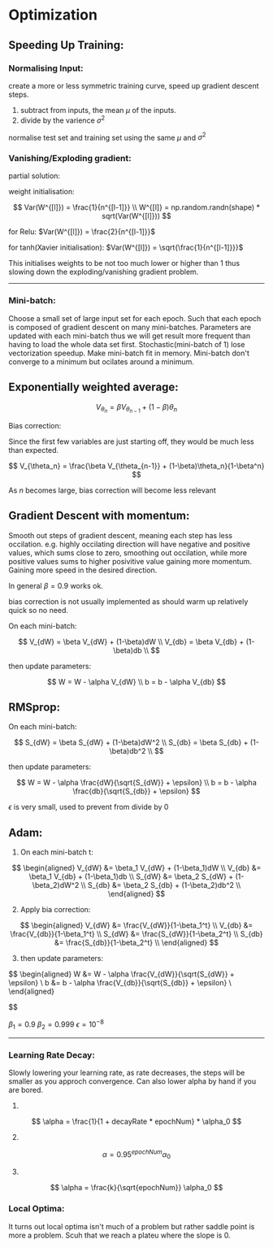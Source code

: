 # Optimization

## **Speeding Up Training**:

### **Normalising Input**:

create a more or less symmetric training curve, speed up gradient descent steps.

1. subtract from inputs, the mean $\mu$ of the inputs.
2. divide by the varience $\sigma^2$

normalise test set and training set using the same $\mu$ and $\sigma^2$

### **Vanishing/Exploding gradient**:

partial solution:

weight initialisation:

$$
    Var(W^{[l]}) = \frac{1}{n^{[l-1]}} \\
    W^{[l]} = np.random.randn(shape) * sqrt(Var(W^{[l]}))
$$

for Relu: $Var(W^{[l]}) = \frac{2}{n^{[l-1]}}$

for tanh(Xavier initialisation): $Var(W^{[l]}) = \sqrt{\frac{1}{n^{[l-1]}}}$

This initialises weights to be not too much lower or higher than 1 thus slowing down the exploding/vanishing gradient problem.

---

### **Mini-batch**:

Choose a small set of large input set for each epoch. Such that each epoch is composed of gradient descent on many mini-batches. Parameters are updated with each mini-batch thus we will get result more frequent than having to load the whole data set first. Stochastic(mini-batch of 1) lose vectorization speedup. Make mini-batch fit in memory. Mini-batch don't converge to a minimum but ocilates around a minimum.

## **Exponentially weighted average**:

$$
    V_{\theta_n} = \beta V_{\theta_{n-1}} + (1-\beta)\theta_n
$$

Bias correction:

Since the first few variables are just starting off, they would be much less than expected. 

$$
    V_{\theta_n} = \frac{\beta V_{\theta_{n-1}} + (1-\beta)\theta_n}{1-\beta^n}
$$

As $n$ becomes large, bias correction will become less relevant

## **Gradient Descent with momentum**:

Smooth out steps of gradient descent, meaning each step has less occilation. e.g. highly occilating direction will have negative and positive values, which sums close to zero, smoothing out occilation, while more positive values sums to higher posivitive value gaining more momentum. Gaining more speed in the desired direction.

In general $\beta = 0.9$ works ok.

bias correction is not usually implemented as should warm up relatively quick so no need.

On each mini-batch:

$$
    V_{dW} = \beta V_{dW} + (1-\beta)dW \\
    V_{db} = \beta V_{db} + (1-\beta)db \\
$$

then update parameters:

$$
    W = W - \alpha V_{dW} \\
    b = b - \alpha V_{db}
$$

## **RMSprop**:

On each mini-batch:

$$
    S_{dW} = \beta S_{dW} + (1-\beta)dW^2 \\
    S_{db} = \beta S_{db} + (1-\beta)db^2 \\
$$

then update parameters:

$$
    W = W - \alpha \frac{dW}{\sqrt{S_{dW}} + \epsilon} \\
    b = b - \alpha \frac{db}{\sqrt{S_{db}} + \epsilon}
$$

$\epsilon$ is very small, used to prevent from divide by 0

## **Adam**:

1. On each mini-batch t:

$$
    \begin{aligned}
    V_{dW} &= \beta_1 V_{dW} + (1-\beta_1)dW \\
    V_{db} &= \beta_1 V_{db} + (1-\beta_1)db \\
    S_{dW} &= \beta_2 S_{dW} + (1-\beta_2)dW^2 \\
    S_{db} &= \beta_2 S_{db} + (1-\beta_2)db^2 \\
    \end{aligned}
$$

2. Apply bia correction:

$$
    \begin{aligned}
    V_{dW} &= \frac{V_{dW}}{1-\beta_1^t} \\
    V_{db} &= \frac{V_{db}}{1-\beta_1^t} \\
    S_{dW} &= \frac{S_{dW}}{1-\beta_2^t} \\
    S_{db} &= \frac{S_{db}}{1-\beta_2^t} \\
    \end{aligned}
$$

3. then update parameters:

$$
    \begin{aligned}
    W &= W - \alpha \frac{V_{dW}}{\sqrt{S_{dW}} + \epsilon} \\
    b &= b - \alpha \frac{V_{db}}{\sqrt{S_{db}} + \epsilon} \\
    \end{aligned}

$$

$\beta_1 = 0.9$ $\beta_2 = 0.999$ $\epsilon = 10^{-8}$

---

### Learning Rate Decay:

Slowly lowering your learning rate, as rate decreases, the steps will be smaller as you approch convergence. Can also lower alpha by hand if you are bored.

1. 
$$
    \alpha = \frac{1}{1 + decayRate * epochNum} * \alpha_0 
$$

2. 

$$
    \alpha = 0.95^{epochNum} \alpha_0
$$

3. 

$$
    \alpha = \frac{k}{\sqrt{epochNum}} \alpha_0
$$

### Local Optima:

It turns out local optima isn't much of a problem but rather saddle point is more a problem. Scuh that we reach a plateu where the slope is 0.